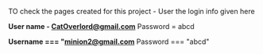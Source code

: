 TO check the pages created for this project - User the login info given here

**User name - CatOverlord@gmail.com**
Password = abcd

**Username === "minion2@gmail.com**
Password === "abcd"

